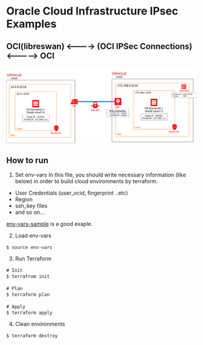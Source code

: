 # Oracle Cloud Infrastructure IPsec Examples
## OCI(libreswan) <----> (OCI IPSec Connections) <-----> OCI

![](../ipsec_vpn_oci_oci.png)

## How to run

1. Set env-vars
In this file, you should write necessary information (like below) in order to build cloud environments by terraform.

- User Credentials (user_ocid, fingerprint ..etc)
- Region
- ssh_key files
- and so on...

[env-vars-sample](./env-vars-sample) is a good exaple.

2. Load env-vars

```
$ source env-vars
```

3. Run Terraform

```
# Init
$ terrafrom init

# Plan
$ terraform plan

# Apply
$ terraform apply
```

4. Clean environments

```
$ terraform destroy
```

